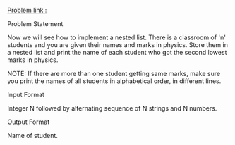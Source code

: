 [Problem link : ](https://www.hackerrank.com/challenges/nested-list/problem)

Problem Statement

Now we will see how to implement a nested list. There is a classroom of 'n' students and you are given their names and marks in physics. Store them in a nested list and print the name of each student who got the second lowest marks in physics.

NOTE: If there are more than one student getting same marks, make sure you print the names of all students in alphabetical order, in different lines.

Input Format

Integer N followed by alternating sequence of N strings and N numbers.

Output Format

Name of student.

